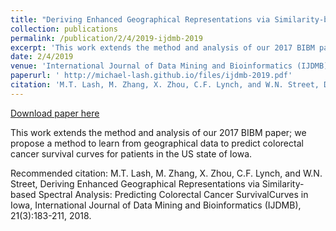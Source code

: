 ```yaml
---
title: "Deriving Enhanced Geographical Representations via Similarity-based Spectral Analysis: Predicting Colorectal Cancer Survival Curves in Iowa"
collection: publications
permalink: /publication/2/4/2019-ijdmb-2019
excerpt: 'This work extends the method and analysis of our 2017 BIBM paper; we propose a method to learn from geographical data to predict colorectal cancer survival curves for patients in the US state of Iowa.'
date: 2/4/2019
venue: 'International Journal of Data Mining and Bioinformatics (IJDMB)'
paperurl: ' http://michael-lash.github.io/files/ijdmb-2019.pdf'
citation: 'M.T. Lash, M. Zhang, X. Zhou, C.F. Lynch, and W.N. Street, Deriving Enhanced Geographical Representations via Similarity-based Spectral Analysis: Predicting Colorectal Cancer SurvivalCurves in Iowa, International Journal of Data Mining and Bioinformatics (IJDMB), 21(3):183-211, 2018.'
---
```


<a href=' http://michael-lash.github.io/files/ijdmb-2019.pdf'>Download paper here</a>

This work extends the method and analysis of our 2017 BIBM paper; we propose a method to learn from geographical data to predict colorectal cancer survival curves for patients in the US state of Iowa.

Recommended citation: M.T. Lash, M. Zhang, X. Zhou, C.F. Lynch, and W.N. Street, Deriving Enhanced Geographical Representations via Similarity-based Spectral Analysis: Predicting Colorectal Cancer SurvivalCurves in Iowa, International Journal of Data Mining and Bioinformatics (IJDMB), 21(3):183-211, 2018.